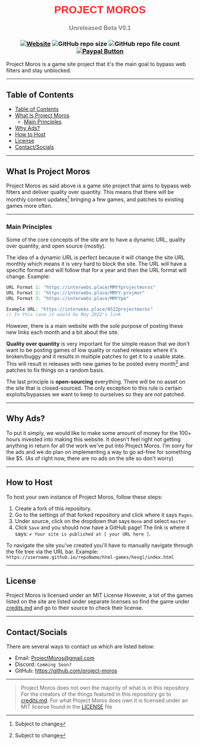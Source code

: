 <style>
@import url('https://fonts.googleapis.com/css2?family=Nunito+Sans:wght@300&display=swap');
</style>
<div id="header" align="center">
  <h1 style="color: #ff2a2a; font-family: 'Nunito Sans', sans-serif;">PROJECT MOROS</h1>
  <h3 style="color: #808080; font-family: 'Nunito Sans', sans-serif;">Unreleased Beta V0.1<h3>
  <a href="https://sites.google.com/view/projectmoros"><img alt="Website" src="https://img.shields.io/website?&down_color=Red&down_message=Offline&up_color=Green&up_message=Online&url=https%3A%2F%2Fsites.google.com%2Fview%2Fprojectmoros&style=flat-square"></a>
  <img alt="GitHub repo size" src="https://img.shields.io/github/repo-size/Project-Moros/Project-Moros-Resources?style=flat-square">
  <img alt="GitHub repo file count" src="https://img.shields.io/github/directory-file-count/Project-Moros/Project-Moros-Resources?style=flat-square">
  <!-- <a href="https://discord.gg/INVITE"><img alt="Main Google Site" src="https://img.shields.io/discord/id here"></a> -->
  <a href="https://www.paypal.com/donate/?business=VJDEWWC6XZZ6W"><img alt="Paypal Button" src="https://img.shields.io/static/v1?label=PayPal&message=Donate&color=00457C&style=flat-square&logo=paypal"></a>
</div>
Project Moros is a game site project that it's the main goal to bypass web filters and stay unblocked.

---

## Table of Contents

- [Table of Contents](#table-of-contents)
- [What Is Project Moros](#what-is-project-moros)
  - [Main Principles](#main-principles)
- [Why Ads?](#why-ads)
- [How to Host](#how-to-host)
- [License](#license)
- [Contact/Socials](#contactsocials)

---

## What Is Project Moros

Project Moros as said above is a game site project that aims to bypass web filters and deliver quality over quantity. This means that there will be monthly content updates[^1] bringing a few games, and patches to existing games more often.

---

### Main Principles

Some of the core concepts of the site are to have a dynamic URL, quality over quantity, and open source (mostly).

The idea of a dynamic URL is perfect because it will change the site URL monthly which means it is very hard to block the site. The URL will have a specific format and will follow that for a year and then the URL format will change. Example:

```js
URL Format 1: "https://interwebs.place/MMYYprojectmoros"
URL Format 2: "https://interwebs.place/MMYY-projmor"
URL Format 3: "https://interwebs.place/MMYYpm"

Example URL: "https://interwebs.place/0522projectmoros"
// In this case it would be May 2022's link
```

However, there is a main website with the sole purpose of posting these new links each month and a bit about the site.

**Quality over quantity** is very important for the simple reason that we don't want to be posting games of low quality or rushed releases where it's broken/buggy and it results in multiple patches to get it to a usable state. This will result in releases with new games to be posted every month[^1] and patches to fix things on a random basis.

The last principle is **open-sourcing** everything. There will be no asset on the site that is closed-sourced. The only exception to this rule is certain exploits/bypasses we want to keep to ourselves so they are not patched.

---

## Why Ads?

To put it simply, we would like to make some amount of money for the 100+ hours invested into making this website. It doesn't feel right not getting anything in return for all the work we've put into Project Moros. I'm sorry for the ads and we do plan on implementing a way to go ad-free for something like $5. (As of right now, there are no ads on the site so don't worry)

---

## How to Host

To host your own instance of Project Moros, follow these steps:

1. Create a fork of this repository.
2. Go to the settings of that forked repository and click where it says `Pages`.
3. Under source, click on the dropdown that says `None` and select `master`
4. Click `Save` and you should now have a GitHub page! The link is where it says: `✔️ Your site is published at [ your URL here ]`.

To navigate the site you've created you'll have to manually navigate through the file tree via the URL bar. Example: `https://username.github.io/repoName/html-games/hexgl/index.html`

---

## License

Project Moros is licensed under an MIT License
However, a lot of the games listed on the site are listed under separate licenses so find the game under [credits.md](/credits.md) and go to their source to check their license.

---

## Contact/Socials

There are several ways to contact us which are listed below:

- Email: [ProjectMoros@gmail.com](mailto:projectmoros@gmail.com)
- Discord: `Comming Soon?`
- GitHub: https://github.com/project-moros

---

> Project Moros does not own the majority of what is in this repository. For the creators of the things featured in this repository go to [credits.md](/credits.md). For what Project Moros does own it is licensed under an MIT license found in the [LICENSE](/LICENSE) file

[^1]: Subject to change
